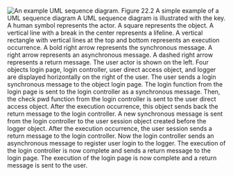 ![An example UML sequence diagram.](graphics/22fig02.jpg) Figure 22.2 A simple example of a UML sequence diagram A UML sequence diagram is illustrated with the key. A human symbol represents the actor. A square represents the object. A vertical line with a break in the center represents a lifeline. A vertical rectangle with vertical lines at the top and bottom represents an execution occurrence. A bold right arrow represents the synchronous message. A right arrow represents an asynchronous message. A dashed right arrow represents a return message. The user actor is shown on the left. Four objects login page, login controller, user direct access object, and logger are displayed horizontally on the right of the user. The user sends a login synchronous message to the object login page. The login function from the login page is sent to the login controller as a synchronous message. Then, the check pwd function from the login controller is sent to the user direct access object. After the execution occurrence, this object sends back the return message to the login controller. A new synchronous message is sent from the login controller to the user session object created before the logger object. After the execution occurrence, the user session sends a return message to the login controller. Now the login controller sends an asynchronous message to register user login to the logger. The execution of the login controller is now complete and sends a return message to the login page. The execution of the login page is now complete and a return message is sent to the user.